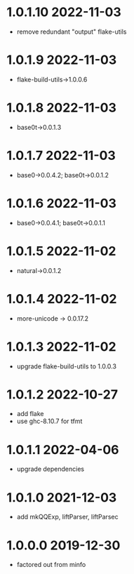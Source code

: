 1.0.1.10 2022-11-03
===================
- remove redundant "output" flake-utils

1.0.1.9 2022-11-03
==================
- flake-build-utils->1.0.0.6

1.0.1.8 2022-11-03
==================
- base0t->0.0.1.3

1.0.1.7 2022-11-03
==================
- base0->0.0.4.2; base0t->0.0.1.2

1.0.1.6 2022-11-03
==================
- base0->0.0.4.1; base0t->0.0.1.1

1.0.1.5 2022-11-02
==================
- natural->0.0.1.2

1.0.1.4 2022-11-02
==================
- more-unicode -> 0.0.17.2

1.0.1.3 2022-11-02
==================
- upgrade flake-build-utils to 1.0.0.3

1.0.1.2 2022-10-27
==================
- add flake
- use ghc-8.10.7 for tfmt

1.0.1.1 2022-04-06
==================
- upgrade dependencies

1.0.1.0 2021-12-03
==================
- add mkQQExp, liftParser, liftParsec

1.0.0.0 2019-12-30
==================
- factored out from minfo
